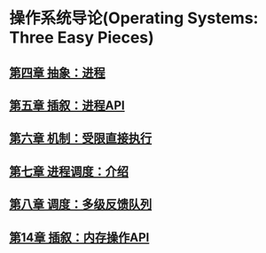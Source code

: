 # 操作系统导论(Operating Systems: Three Easy Pieces)


## [第四章 抽象：进程](https://github.com/dqxcj/Operating_Systems_Three_Easy_Pieces_answer/tree/main/chapter4/answer.md)

## [第五章 插叙：进程API](https://github.com/dqxcj/Operating_Systems_Three_Easy_Pieces_answer/tree/main/chapter5/answer.md)

## [第六章 机制：受限直接执行](https://github.com/dqxcj/Operating_Systems_Three_Easy_Pieces_answer/tree/main/chapter6/answer.md)

## [第七章 进程调度：介绍](https://github.com/dqxcj/Operating_Systems_Three_Easy_Pieces_answer/tree/main/chapter7/answer.md)

## [第八章 调度：多级反馈队列](https://github.com/dqxcj/Operating_Systems_Three_Easy_Pieces_answer/tree/main/chapter8/answer.md)

## [第14章 插叙：内存操作API](https://github.com/dqxcj/Operating_Systems_Three_Easy_Pieces_answer/tree/main/chapter14/answer.md)
